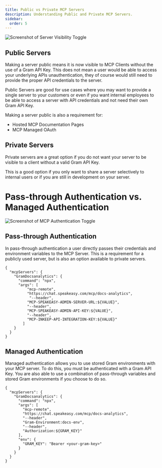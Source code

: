 ```yaml
---
title: Public vs Private MCP Servers
description: Understanding Public and Private MCP Servers.
sidebar:
  order: 5
---
```



![Screenshot of Server Visibility Toggle](/img/guides/public-private-server.png)

## Public Servers

Making a server public means it is now visible to MCP Clients without the use of a Gram API Key.
This does not mean a user would be able to access your underlying APIs unauthentication, they of course would still need to provide the proper API credentials to the server.

Public Servers are good for use cases where you may want to provide a single server to your customers or even if you want internal employees to be able to access a server with API credentials and not need their own Gram API Key.

Making a server public is also a requirement for:
- Hosted MCP Documentation Pages
- MCP Managed OAuth

## Private Servers

Private servers are a great option if you do not want your server to be visible to a client without a valid Gram API Key.

This is a good option if you only want to share a server selectively to internal users or if you are still in development on your server.


# Pass-through Authentication vs. Managed Authentication

![Screenshot of MCP Authentication Toggle](/img/guides/passthrough-managed-auth.png)

## Pass-through Authentication

In pass-through authentication a user directly passes their credentials and environment variables to the MCP Server. This is a requirement for a publicly used server, but is also an option available to private servers.

```
{
  "mcpServers": {
    "GramDocsanalytics": {
      "command": "npx",
      "args": [
          "mcp-remote",
          "https://chat.speakeasy.com/mcp/docs-analytics",
           "--header",
          "MCP-SPEAKEASY-ADMIN-SERVER-URL:${VALUE}",
          "--header",
          "MCP-SPEAKEASY-ADMIN-API-KEY:${VALUE}",
          "--header",
          "MCP-INKEEP-API-INTEGRATION-KEY:${VALUE}"
        ]
    }
  }
}
```

## Managed Authentication

Managed authentication allows you to use stored Gram environments with your MCP server. To do this, you must be authenticated with a Gram API Key. You are also able to use a combination of pass-through variables and stored Gram environments if you choose to do so.

```
{
  "mcpServers": {
    "GramDocsanalytics": {
      "command": "npx",
      "args": [
        "mcp-remote",
        "https://chat.speakeasy.com/mcp/docs-analytics",
        "--header",
        "Gram-Environment:docs-env",
        "--header",
        "Authorization:${GRAM_KEY}"
      ],
      "env": {
        "GRAM_KEY": "Bearer <your-gram-key>"
      }
    }
  }
}
```


